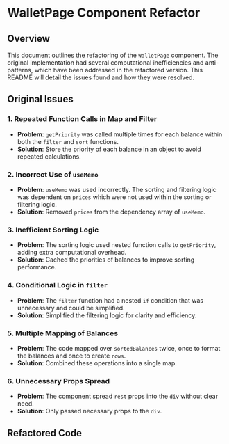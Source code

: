 # WalletPage Component Refactor

## Overview

This document outlines the refactoring of the `WalletPage` component. The original implementation had several computational inefficiencies and anti-patterns, which have been addressed in the refactored version. This README will detail the issues found and how they were resolved.

## Original Issues

### 1. Repeated Function Calls in Map and Filter

- **Problem**: `getPriority` was called multiple times for each balance within both the `filter` and `sort` functions.
- **Solution**: Store the priority of each balance in an object to avoid repeated calculations.

### 2. Incorrect Use of `useMemo`

- **Problem**: `useMemo` was used incorrectly. The sorting and filtering logic was dependent on `prices` which were not used within the sorting or filtering logic.
- **Solution**: Removed `prices` from the dependency array of `useMemo`.

### 3. Inefficient Sorting Logic

- **Problem**: The sorting logic used nested function calls to `getPriority`, adding extra computational overhead.
- **Solution**: Cached the priorities of balances to improve sorting performance.

### 4. Conditional Logic in `filter`

- **Problem**: The `filter` function had a nested `if` condition that was unnecessary and could be simplified.
- **Solution**: Simplified the filtering logic for clarity and efficiency.

### 5. Multiple Mapping of Balances

- **Problem**: The code mapped over `sortedBalances` twice, once to format the balances and once to create `rows`.
- **Solution**: Combined these operations into a single map.

### 6. Unnecessary Props Spread

- **Problem**: The component spread `rest` props into the `div` without clear need.
- **Solution**: Only passed necessary props to the `div`.

## Refactored Code